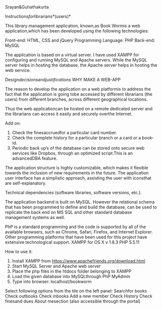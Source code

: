 Srayan&Guhathakurta

Instructions*for*librarians*(users)*

This library management application, known,as Book Wormis a web 
application,which has been developed using the following technologies:

Front-end: HTML, CSS and jQuery
Programming Language: PHP
Back-end: MySQL

The application is based on a virtual server. I have used XAMPP for 
configuring and running MySQL and Apache servers. While the MySQL 
server helps in hosting the database, the Apache server helps in hosting 
the web service.


Design*decisions*and*justifications*
WHY MAKE A WEB-APP

The reason to develop the application on a web platformis to address the 
fact that the application is going tobe accessed by different librarians 
(the users) from different branches, across different geographical 
locations. 

Thus the web applicationcan be hosted on a remote dedicated server and 
the librarians can access it easily and securely overthe Internet.

Add on:
1. Check the finesaccruedfor a particular card number.
2. Check the complete history for a particular branch or a card or a 
book-id.
3. Periodic back up’s of the database can be stored onto secure web 
services like Dropbox, through an optimized script.This is an 
advancedDBA feature.



The application structure is highly customizable, which makes it flexible 
towards the inclusion of new requirements in the future. The application 
user interface has a simplistic approach, assisting the user with iconsthat 
are self-explanatory.

Technical dependencies (software libraries, software versions, etc.).

The application backend is built on MySQL. However the relational 
schema that has been programmed to define and build the database, can 
be used to replicate the back end on MS SQL and other standard database 
management systems as well.

PhP is a standard programming and the code is supported by all of the 
available browsers, such as Chrome, Safari, Firefox, and Internet Explorer.
Other programming platforms that have been used for this project have 
extensive technological support.
XAMPP for OS X v 1.8.3
PHP 5.5.11

How to use it:

1. Install XAMPP from https://www.apachefriends.org/download.html
2. Start MySQL Server and Apache web server
3. Place the php files in the htdocs folder belonging to XAMPP
4. Load the given database into MySQLthrough PhP MyAdmin
5. Type into browser: localhost/bookworm

Select following options from the tile on the left panel:
Searchfor books
Check outbooks
Check inbooks
Add a new member 
Check History
Check finesand dues
About mesection (also accessible through the portal) 
